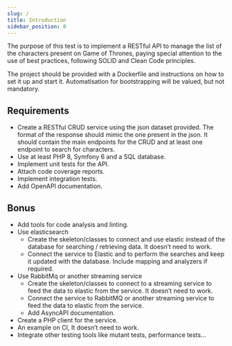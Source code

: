 ```yaml
---
slug: /
title: Introduction
sidebar_position: 0
---
```


The purpose of this test is to implement a RESTful API to manage the list of the characters present on Game of Thrones, paying special attention to the use of best practices, following SOLID and Clean Code principles.

The project should be provided with a Dockerfile and instructions on how to set it up and start it. Automatisation for bootstrapping will be valued, but not mandatory.

## Requirements

- Create a RESTful CRUD service using the json dataset provided. The format of the response should mimic the one present in the json. It should contain the main endpoints for the CRUD and at least one endpoint to search for characters.
- Use at least PHP 8, Symfony 6 and a SQL database.
- Implement unit tests for the API.
- Attach code coverage reports.
- Implement integration tests.
- Add OpenAPI documentation.

## Bonus

- Add tools for code analysis and linting.
- Use elasticsearch
  - Create the skeleton/classes to connect and use elastic instead of the database for searching / retrieving data. It doesn’t need to work.
  - Connect the service to Elastic and to perform the searches and keep it updated with the database. Include mapping and analyzers if required.
- Use RabbitMq or another streaming service
  - Create the skeleton/classes to connect to a streaming service to feed the data to elastic from the service. It doesn’t need to work.
  - Connect the service to RabbitMQ or another streaming service to feed the data to elastic from the service.
  - Add AsyncAPI documentation.
- Create a PHP client for the service. 
- An example on CI, It doesn’t need to work.
- Integrate other testing tools like mutant tests, performance tests...